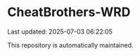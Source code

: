 # CheatBrothers-WRD

Last updated: 2025-07-03 06:22:05

This repository is automatically maintained.
